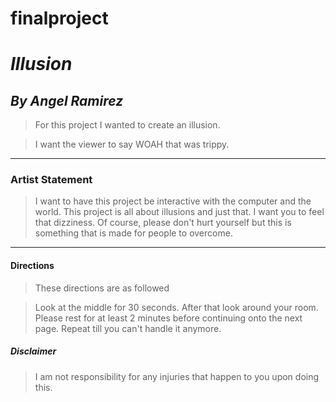# finalproject
# _Illusion_
## _By Angel Ramirez_

> For this project I wanted to create an illusion.

> I want the viewer to say WOAH that was trippy.

---

### Artist Statement

> I want to have this project be interactive with the computer and the world.
This project is all about illusions and just that. I want you to feel that dizziness. Of course, please don't hurt yourself but this is something that is made for people to overcome.

---

#### Directions

> These directions are as followed

> Look at the middle for 30 seconds. After that look around your room. Please rest for at least 2 minutes before continuing onto the next page. Repeat till you can't handle it anymore.


##### Disclaimer

> I am not responsibility for any injuries that happen to you upon doing this.
